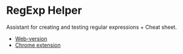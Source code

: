# RegExp Helper

<p>Assistant for creating and testing regular expressions + Cheat sheet.</p>

<ul>
  <li>
    <a
      href="https://regexp-helper.web.app"
      alt="Web-version"
      title="Web-version"
      target="_blank">
      Web-version
    </a>
  </li>
  <li>
    <a
      href="https://chrome.google.com/webstore/detail/regexp-helper/aieccklpajfdolmkkkpphhhfgbflejdj"
      alt="Chrome extension"
      title="Chrome extension"
      target="_blank">
      Chrome extension
    </a>
  </li>
</ul>
